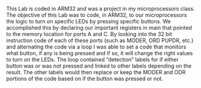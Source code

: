 This Lab is coded in ARM32 and was a project in my microprocessors class. 
The objective of this Lab was to code, in ARM32, to our microprocessors the logic to turn on specific LEDs by pressing specific buttons. 
We accomplished this by declaring our important registers in main that pointed to the memory location for ports A and C. 
By looking into the 32 bit instruction code of each of these ports (such as MODER, ORD PUPDR, etc.) and alternating the code via a loop I was able
to set a code that monitors what button, if any is being pressed and if so, it will change the right values to turn on the LEDs.
The loop contained “detection” labels for if either button was or was not pressed and linked to other labels depending on the result. 
The other labels would then replace or keep the MODER and ODR portions of the code based on if the button was pressed or not. 
